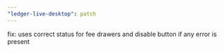 ```yaml
---
"ledger-live-desktop": patch
---
```


fix: uses correct status for fee drawers and disable button if any error is present
